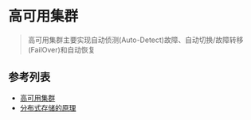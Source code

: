 # 高可用集群
> 高可用集群主要实现自动侦测(Auto-Detect)故障、自动切换/故障转移(FailOver)和自动恢复


## 参考列表
- [高可用集群](https://blog.csdn.net/tjiyu/article/details/52643096)
- [分布式存储的原理](https://www.cnblogs.com/jichui/p/10444394.html)
